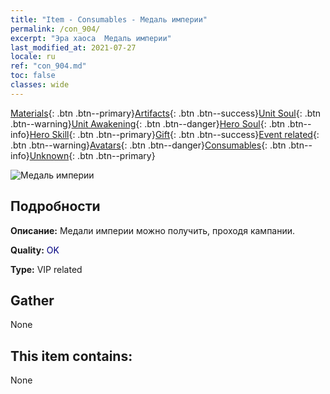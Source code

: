 ```yaml
---
title: "Item - Consumables - Медаль империи"
permalink: /con_904/
excerpt: "Эра хаоса  Медаль империи"
last_modified_at: 2021-07-27
locale: ru
ref: "con_904.md"
toc: false
classes: wide
---
```

 [Materials](/ItemsRU/){: .btn .btn--primary}[Artifacts](/ItemsRU/Artifacts/){: .btn .btn--success}[Unit Soul](/ItemsRU/UnitSoul/){: .btn .btn--warning}[Unit Awakening](/ItemsRU/UnitAwakening/){: .btn .btn--danger}[Hero Soul](/ItemsRU/HeroSoul/){: .btn .btn--info}[Hero Skill](/ItemsRU/HeroSkill/){: .btn .btn--primary}[Gift](/ItemsRU/Gift/){: .btn .btn--success}[Event related](/ItemsRU/Events/){: .btn .btn--warning}[Avatars](/ItemsRU/Avatars/){: .btn .btn--danger}[Consumables](/ItemsRU/Consumables/){: .btn .btn--info}[Unknown](/ItemsRU/Unknown/){: .btn .btn--primary}

 ![Медаль империи](/images/t/i_108.png)

## Подробности
 **Описание:** Медали империи можно получить, проходя кампании.

 **Quality:** <span style="color: #000080">OK</span>

 **Type:** VIP related

## Gather

  None

## This item contains:

  None

